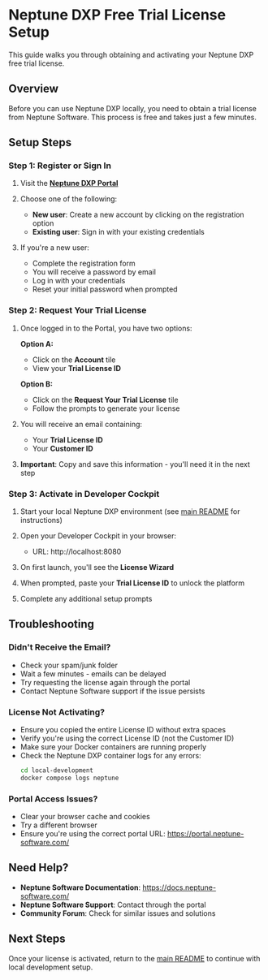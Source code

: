 # Neptune DXP Free Trial License Setup

This guide walks you through obtaining and activating your Neptune DXP free trial license.

## Overview

Before you can use Neptune DXP locally, you need to obtain a trial license from Neptune Software. This process is free and takes just a few minutes.

## Setup Steps

### Step 1: Register or Sign In

1. Visit the **[Neptune DXP Portal](https://portal.neptune-software.com/)**

<!-- Add screenshot: ![Portal Login Page](docs/images/step1-portal-login.png) -->

2. Choose one of the following:
   - **New user**: Create a new account by clicking on the registration option
   - **Existing user**: Sign in with your existing credentials

3. If you're a new user:
   - Complete the registration form
   - You will receive a password by email
   - Log in with your credentials
   - Reset your initial password when prompted

<!-- Add screenshot: ![Registration Form](docs/images/step1-registration-form.png) -->

### Step 2: Request Your Trial License

1. Once logged in to the Portal, you have two options:
   
   **Option A:**
   - Click on the **Account** tile
   - View your **Trial License ID**
   
   <!-- Add screenshot: ![Account Tile in Portal](docs/images/step2-account-tile.png) -->
   
   **Option B:**
   - Click on the **Request Your Trial License** tile
   - Follow the prompts to generate your license
   
   <!-- Add screenshot: ![Request Trial License Tile](docs/images/step2-request-license.png) -->

2. You will receive an email containing:
   - Your **Trial License ID**
   - Your **Customer ID**

<!-- Add screenshot: ![License Email](docs/images/step2-license-email.png) -->

3. **Important**: Copy and save this information - you'll need it in the next step

### Step 3: Activate in Developer Cockpit

1. Start your local Neptune DXP environment (see [main README](README.md) for instructions)

2. Open your Developer Cockpit in your browser:
   - URL: http://localhost:8080

<!-- Add screenshot: ![Developer Cockpit First Launch](docs/images/step3-cockpit-first-launch.png) -->

3. On first launch, you'll see the **License Wizard**

<!-- Add screenshot: ![License Wizard Screen](docs/images/step3-license-wizard.png) -->

4. When prompted, paste your **Trial License ID** to unlock the platform

<!-- Add screenshot: ![Enter License ID](docs/images/step3-enter-license.png) -->

5. Complete any additional setup prompts

<!-- Add screenshot: ![Activation Success](docs/images/step3-activation-success.png) -->

## Troubleshooting

### Didn't Receive the Email?

- Check your spam/junk folder
- Wait a few minutes - emails can be delayed
- Try requesting the license again through the portal
- Contact Neptune Software support if the issue persists

### License Not Activating?

- Ensure you copied the entire License ID without extra spaces
- Verify you're using the correct License ID (not the Customer ID)
- Make sure your Docker containers are running properly
- Check the Neptune DXP container logs for any errors:
  ```bash
  cd local-development
  docker compose logs neptune
  ```

### Portal Access Issues?

- Clear your browser cache and cookies
- Try a different browser
- Ensure you're using the correct portal URL: https://portal.neptune-software.com/

## Need Help?

- **Neptune Software Documentation**: https://docs.neptune-software.com/
- **Neptune Software Support**: Contact through the portal
- **Community Forum**: Check for similar issues and solutions

## Next Steps

Once your license is activated, return to the [main README](README.md) to continue with local development setup.

